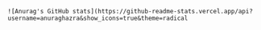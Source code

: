    ![Anurag's GitHub stats](https://github-readme-stats.vercel.app/api?username=anuraghazra&show_icons=true&theme=radical
